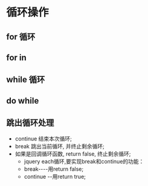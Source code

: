 # 循环操作
## for 循环
## for in
## while 循环
## do while

## 跳出循环处理
- continue 结束本次循环;
- break 跳出当前循环, 并终止剩余循环;
- 如果是回调循环函数, return false, 终止剩余循环;
  - jquery each循环,要实现break和continue的功能：
  - break----用return false;
  - continue --用return true;﻿
